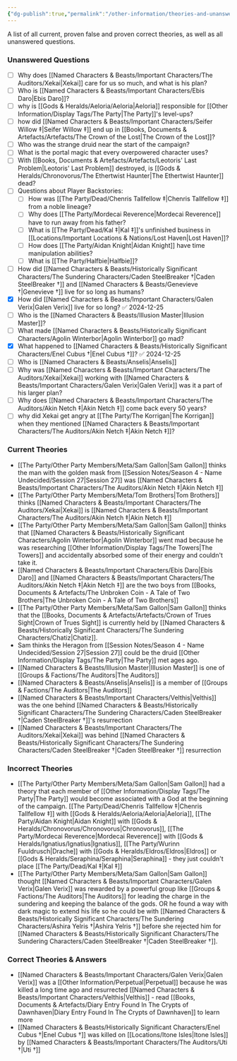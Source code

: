```yaml
---
{"dg-publish":true,"permalink":"/other-information/theories-and-unanswered-questions/","updated":"2024-12-31T22:33:31.184+00:00"}
---
```


A list of all current, proven false and proven correct theories, as well as all unanswered questions.

### Unanswered Questions
- [ ] Why does [[Named Characters & Beasts/Important Characters/The Auditors/Xekai\|Xekai]] care for us so much, and what is his plan?
- [ ] Who is [[Named Characters & Beasts/Important Characters/Ebis Daro\|Ebis Daro]]?
- [ ] why is [[Gods & Heralds/Aeloria/Aeloria\|Aeloria]] responsible for [[Other Information/Display Tags/The Party\|The Party]]'s level-ups?
- [ ] how did [[Named Characters & Beasts/Important Characters/Seifer Willow ‡\|Seifer Willow ‡]] end up in [[Books, Documents & Artefacts/Artefacts/The Crown of the Lost\|The Crown of the Lost]]?
- [ ] Who was the strange druid near the start of the campaign?
- [ ] What is the portal magic that every overpowered character uses?
- [ ] With [[Books, Documents & Artefacts/Artefacts/Leotoris' Last Problem\|Leotoris' Last Problem]] destroyed, is [[Gods & Heralds/Chronovorus/The Ethertwist Haunter\|The Ethertwist Haunter]] dead?
- [ ] Questions about Player Backstories:
	- [ ] How was [[The Party/Dead/Chenris Tallfellow ‡\|Chenris Tallfellow ‡]] from a noble lineage?
	- [ ] Why does [[The Party/Mordecai Reverence\|Mordecai Reverence]] have to run away from his father?
	- [ ] What is [[The Party/Dead/Kal ‡\|Kal ‡]]'s unfinished business in [[Locations/Important Locations & Nations/Lost Haven\|Lost Haven]]?
	- [ ] How does [[The Party/Aidan Knight\|Aidan Knight]] have time manipulation abilities?
	- [ ] What is [[The Party/Halfbie\|Halfbie]]?
- [ ] How did [[Named Characters & Beasts/Historically Significant  Characters/The Sundering Characters/Caden SteelBreaker †\|Caden SteelBreaker †]] and [[Named Characters & Beasts/Genevieve †\|Genevieve †]] live for so long as humans?
- [x] How did [[Named Characters & Beasts/Important Characters/Galen Verix\|Galen Verix]] live for so long? ✅ 2024-12-25
- [ ] Who is the [[Named Characters & Beasts/Illusion Master\|Illusion Master]]?
- [ ] What made [[Named Characters & Beasts/Historically Significant  Characters/Agolin Winterbor\|Agolin Winterbor]] go mad?
- [x] What happened to [[Named Characters & Beasts/Historically Significant  Characters/Enel Cubus †\|Enel Cubus †]]? ✅ 2024-12-25
- [ ] Who is [[Named Characters & Beasts/Anselis\|Anselis]]
- [ ] Why was [[Named Characters & Beasts/Important Characters/The Auditors/Xekai\|Xekai]] working with [[Named Characters & Beasts/Important Characters/Galen Verix\|Galen Verix]] was it a part of his larger plan?
- [ ] Why does [[Named Characters & Beasts/Important Characters/The Auditors/Akin Netch ‡\|Akin Netch ‡]] come back every 50 years?
- [ ] why did Xekai get angry at [[The Party/The Korrigan\|The Korrigan]] when they mentioned [[Named Characters & Beasts/Important Characters/The Auditors/Akin Netch ‡\|Akin Netch ‡]]?

### Current Theories
- [[The Party/Other Party Members/Meta/Sam Gallon\|Sam Gallon]] thinks the man with the golden mask from [[Session Notes/Season 4 - Name Undecided/Session 27\|Session 27]] was [[Named Characters & Beasts/Important Characters/The Auditors/Akin Netch ‡\|Akin Netch ‡]]
- [[The Party/Other Party Members/Meta/Tom Brothers\|Tom Brothers]] thinks [[Named Characters & Beasts/Important Characters/The Auditors/Xekai\|Xekai]] is [[Named Characters & Beasts/Important Characters/The Auditors/Akin Netch ‡\|Akin Netch ‡]]
- [[The Party/Other Party Members/Meta/Sam Gallon\|Sam Gallon]] thinks that [[Named Characters & Beasts/Historically Significant  Characters/Agolin Winterbor\|Agolin Winterbor]] went mad because he was researching [[Other Information/Display Tags/The Towers\|The Towers]] and accidentally absorbed some of their energy and couldn't take it. 
- [[Named Characters & Beasts/Important Characters/Ebis Daro\|Ebis Daro]] and [[Named Characters & Beasts/Important Characters/The Auditors/Akin Netch ‡\|Akin Netch ‡]] are the two boys from [[Books, Documents & Artefacts/The Unbroken Coin - A Tale of Two Brothers\|The Unbroken Coin - A Tale of Two Brothers]]
- [[The Party/Other Party Members/Meta/Sam Gallon\|Sam Gallon]] thinks that the [[Books, Documents & Artefacts/Artefacts/Crown of Trues Sight\|Crown of Trues Sight]] is currently held by [[Named Characters & Beasts/Historically Significant  Characters/The Sundering Characters/Chatiz\|Chatiz]].
- Sam thinks the Heragon from [[Session Notes/Season 4 - Name Undecided/Session 27\|Session 27]] could be the druid [[Other Information/Display Tags/The Party\|The Party]] met ages ago.
- [[Named Characters & Beasts/Illusion Master\|Illusion Master]] is one of [[Groups & Factions/The Auditors\|The Auditors]]
- [[Named Characters & Beasts/Anselis\|Anselis]] is a member of [[Groups & Factions/The Auditors\|The Auditors]]
- [[Named Characters & Beasts/Important Characters/Velthis\|Velthis]] was the one behind [[Named Characters & Beasts/Historically Significant  Characters/The Sundering Characters/Caden SteelBreaker †\|Caden SteelBreaker †]]'s resurrection 
- [[Named Characters & Beasts/Important Characters/The Auditors/Xekai\|Xekai]] was behind [[Named Characters & Beasts/Historically Significant  Characters/The Sundering Characters/Caden SteelBreaker †\|Caden SteelBreaker †]] resurrection 
  
### Incorrect Theories
- [[The Party/Other Party Members/Meta/Sam Gallon\|Sam Gallon]] had a theory that each member of [[Other Information/Display Tags/The Party\|The Party]] would become associated with a God at the beginning of the campaign. [[The Party/Dead/Chenris Tallfellow ‡\|Chenris Tallfellow ‡]] with [[Gods & Heralds/Aeloria/Aeloria\|Aeloria]], [[The Party/Aidan Knight\|Aidan Knight]] with [[Gods & Heralds/Chronovorus/Chronovorus\|Chronovorus]], [[The Party/Mordecai Reverence\|Mordecai Reverence]] with [[Gods & Heralds/Ignatius/Ignatius\|Ignatius]], [[The Party/Wurinn Fuuldrusch\|Drache]] with [[Gods & Heralds/Eldros/Eldros\|Eldros]] or [[Gods & Heralds/Seraphina/Seraphina\|Seraphina]] - they just couldn't place [[The Party/Dead/Kal ‡\|Kal ‡]]
- [[The Party/Other Party Members/Meta/Sam Gallon\|Sam Gallon]] thought [[Named Characters & Beasts/Important Characters/Galen Verix\|Galen Verix]] was rewarded by a powerful group like [[Groups & Factions/The Auditors\|The Auditors]] for leading the charge in the sundering and keeping the balance of the gods. OR he found a way with dark magic to extend his life so he could be with [[Named Characters & Beasts/Historically Significant  Characters/The Sundering Characters/Ashira Yelris †\|Ashira Yelris †]] before she rejected him for [[Named Characters & Beasts/Historically Significant  Characters/The Sundering Characters/Caden SteelBreaker †\|Caden SteelBreaker †]].

### Correct Theories & Answers
- [[Named Characters & Beasts/Important Characters/Galen Verix\|Galen Verix]] was a [[Other Information/Perpetual\|Perpetual]] because he was killed a long time ago and resurrected [[Named Characters & Beasts/Important Characters/Velthis\|Velthis]] - read [[Books, Documents & Artefacts/Diary Entry Found In The Crypts of Dawnhaven\|Diary Entry Found In The Crypts of Dawnhaven]] to learn more
- [[Named Characters & Beasts/Historically Significant  Characters/Enel Cubus †\|Enel Cubus †]] was killed on [[Locations/Itone Isles\|Itone Isles]] by [[Named Characters & Beasts/Important Characters/The Auditors/Uti †\|Uti †]]